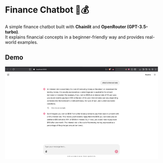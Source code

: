 # Finance Chatbot 💬💰

A simple finance chatbot built with **Chainlit** and **OpenRouter (GPT-3.5-turbo)**.  
It explains financial concepts in a beginner-friendly way and provides real-world examples.

## Demo
![Demo Screenshot](./screenshots/demo.png)